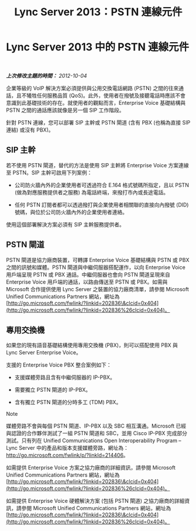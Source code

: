 ﻿---
title: Lync Server 2013：PSTN 連線元件
TOCTitle: PSTN 連線元件
ms:assetid: 6b2a3f7d-760f-4f09-8432-312c98a7e6b7
ms:mtpsurl: https://technet.microsoft.com/zh-tw/library/Gg398504(v=OCS.15)
ms:contentKeyID: 49291220
ms.date: 08/10/2015
mtps_version: v=OCS.15
ms.translationtype: HT
---

# Lync Server 2013 中的 PSTN 連線元件

 

_**上次修改主題的時間：** 2012-10-04_

企業等級的 VoIP 解決方案必須提供與公用交換電話網路 (PSTN) 之間的往來通話，且不犧牲任何服務品質 (QoS)。此外，使用者在撥號及接聽電話時應該不會意識到此基礎技術的存在。就使用者的觀點而言，Enterprise Voice 基礎結構與 PSTN 之間的通話應該就像是另一個 SIP 工作階段。

針對 PSTN 連線，您可以部署 SIP 主幹或 PSTN 閘道 (含有 PBX (也稱為直接 SIP 連結) 或沒有 PBX)。

## SIP 主幹

若不使用 PSTN 閘道，替代的方法是使用 SIP 主幹將 Enterprise Voice 方案連線至 PSTN。SIP 主幹可啟用下列案例：

  - 公司防火牆內外的企業使用者可透過符合 E.164 格式號碼所指定，且以 PSTN (做為對應服務提供者之服務) 為電話終端，來撥打市內或長途電話。

  - 任何 PSTN 訂閱者都可以透過撥打與企業使用者相關聯的直接向內撥號 (DID) 號碼，與位於公司防火牆內外的企業使用者連絡。

使用這個部署解決方案必須有 SIP 主幹服務提供者。

## PSTN 閘道

PSTN 閘道是協力廠商裝置，可轉譯 Enterprise Voice 基礎結構與 PSTN 或 PBX 之間的訊號和媒體。PSTN 閘道與中繼伺服器搭配運作，以向 Enterprise Voice 用戶端呈現 PSTN 或 PBX 通話。中繼伺服器也會向 PSTN 閘道呈現來自 Enterprise Voice 用戶端的通話，以路由傳送至 PSTN 或 PBX。如需與 Microsoft 合作提供使用 Lync Server 之裝置的協力廠商清單，請參閱 Microsoft Unified Communications Partners 網站，網址為 [http://go.microsoft.com/fwlink/?linkid=202836\&clcid=0x404](http://go.microsoft.com/fwlink/?linkid=202836%26clcid=0x404)。

## 專用交換機

如果您的現有語音基礎結構使用專用交換機 (PBX)，則可以搭配使用 PBX 與 Lync Server Enterprise Voice。

支援的 Enterprise Voice PBX 整合案例如下：

  - 支援媒體旁路且含有中繼伺服器的 IP-PBX。

  - 需要獨立 PSTN 閘道的 IP-PBX。

  - 含有獨立 PSTN 閘道的分時多工 (TDM) PBX。

> [!NOTE]  
> 媒體旁路不會與每個 PSTN 閘道、IP-PBX 以及 SBC 相互溝通。Microsoft 已經與認證的合作夥伴測試了一組 PSTN 閘道和 SBC，並用 Cisco IP-PBX 完成部分測試。只有列在 Unified Communications Open Interoperability Program – Lync Server 中的產品和版本支援媒體旁路，網址為：<a href="http://go.microsoft.com/fwlink/p/?linkid=214406">http://go.microsoft.com/fwlink/p/?linkId=214406</a>。



如需提供 Enterprise Voice 方案之協力廠商的詳細資訊，請參閱 Microsoft Unified Communications Partners 網站，網址為 [http://go.microsoft.com/fwlink/?linkid=202836\&clcid=0x404](http://go.microsoft.com/fwlink/?linkid=202836%26clcid=0x404)。

如需提供 Enterprise Voice 硬體解決方案 (包括 PSTN 閘道) 之協力廠商的詳細資訊，請參閱 Microsoft Unified Communications Partners 網站，網址為 [http://go.microsoft.com/fwlink/?linkid=202836\&clcid=0x404](http://go.microsoft.com/fwlink/?linkid=202836%26clcid=0x404)。

